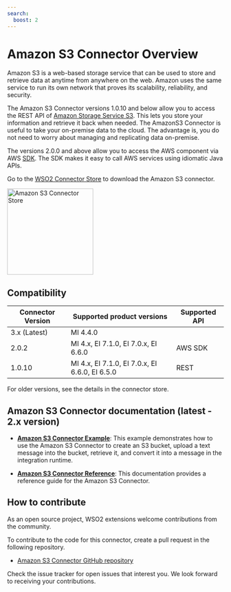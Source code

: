 ```yaml
---
search:
  boost: 2
---
```


# Amazon S3 Connector Overview

Amazon S3 is a web-based storage service that can be used to store and retrieve data at anytime from anywhere on the web. Amazon uses the same service to run its own network that proves its scalability, reliability, and security.

The Amazon S3 Connector versions 1.0.10 and below allow you to access the REST API of [Amazon Storage Service S3](https://docs.aws.amazon.com/AmazonS3/latest/API/Welcome.html). This lets you store your information and retrieve it back when needed. The AmazonS3 Connector is useful to take your on-premise data to the cloud. The advantage is, you do not need to worry about managing and replicating data on-premise.

The versions 2.0.0 and above allow you to access the AWS component via AWS [SDK](https://aws.amazon.com/sdk-for-java/). The SDK makes it easy to call AWS services using idiomatic Java APIs.

Go to the <a target="_blank" href="https://store.wso2.com/connector/esb-connector-amazons3">WSO2 Connector Store</a> to download the Amazon S3 connector.

<img src="{{base_path}}/assets/img/integrate/connectors/amazon-s3-store.png" title="Amazon S3 Connector Store" width="200" alt="Amazon S3 Connector Store"/>

## Compatibility

| Connector Version | Supported product versions | Supported API |
| ------------- |-------------|-------------|
| 3.x (Latest)      | MI 4.4.0 |
| 2.0.2    | MI 4.x, EI 7.1.0, EI 7.0.x, EI 6.6.0 | AWS SDK |
| 1.0.10    | MI 4.x, EI 7.1.0, EI 7.0.x, EI 6.6.0, EI 6.5.0 | REST |

For older versions, see the details in the connector store.

## Amazon S3 Connector documentation (latest - 2.x version)

* **[Amazon S3 Connector Example]({{base_path}}/reference/connectors/amazons3-connector/3.x/amazons3-connector-example/)**: This example demonstrates how to use the Amazon S3 Connector to create an S3 bucket, upload a text message into the bucket, retrieve it, and convert it into a message in the integration runtime. 

* **[Amazon S3 Connector Reference]({{base_path}}/reference/connectors/amazons3-connector/3.x/amazons3-connector-reference/)**: This documentation provides a reference guide for the Amazon S3 Connector.

## How to contribute

As an open source project, WSO2 extensions welcome contributions from the community. 

To contribute to the code for this connector, create a pull request in the following repository. 

* [Amazon S3 Connector GitHub repository](https://github.com/wso2-extensions/esb-connector-amazons3)

Check the issue tracker for open issues that interest you. We look forward to receiving your contributions.
